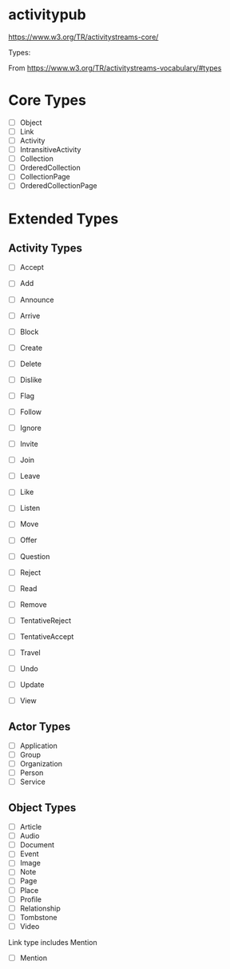 # activitypub

https://www.w3.org/TR/activitystreams-core/

Types:

From https://www.w3.org/TR/activitystreams-vocabulary/#types

# Core Types
- [ ] Object
- [ ] Link
- [ ] Activity
- [ ] IntransitiveActivity
- [ ] Collection
- [ ] OrderedCollection
- [ ] CollectionPage
- [ ] OrderedCollectionPage

# Extended Types

## Activity Types

- [ ] Accept
- [ ] Add
- [ ] Announce
- [ ] Arrive
- [ ] Block
- [ ] Create
- [ ] Delete
- [ ] Dislike
- [ ] Flag
- [ ] Follow
- [ ] Ignore
- [ ] Invite
- [ ] Join
- [ ] Leave
- [ ] Like
- [ ] Listen
- [ ] Move
- [ ] Offer
- [ ] Question
- [ ] Reject
- [ ] Read
- [ ] Remove
- [ ] TentativeReject
- [ ] TentativeAccept
- [ ] Travel
- [ ] Undo
- [ ] Update
- [ ] View


## Actor Types

- [ ] Application
- [ ] Group
- [ ] Organization
- [ ] Person
- [ ] Service

## Object Types

- [ ] Article
- [ ] Audio
- [ ] Document
- [ ] Event
- [ ] Image
- [ ] Note
- [ ] Page
- [ ] Place
- [ ] Profile
- [ ] Relationship
- [ ] Tombstone
- [ ] Video

Link type includes Mention

- [ ] Mention